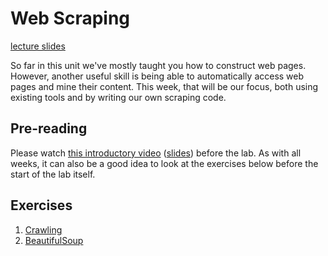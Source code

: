 # Web Scraping

[lecture slides](./slides.md)

So far in this unit we've mostly taught you how to construct web pages. However,
another useful skill is being able to automatically access web pages and mine
their content. This week, that will be our focus, both using existing tools and
by writing our own scraping code.


## Pre-reading

Please watch [this introductory
video](https://web.microsoftstream.com/video/9ceda4de-3749-4d9e-ad2c-3def7cd0c7d0)
([slides](./Scraping.pdf)) before the lab. As with all weeks, it can also be a
good idea to look at the exercises below before the start of the lab itself.


## Exercises

1. [Crawling](./lab/crawl.md) 
2. [BeautifulSoup](./lab/soup.md)
